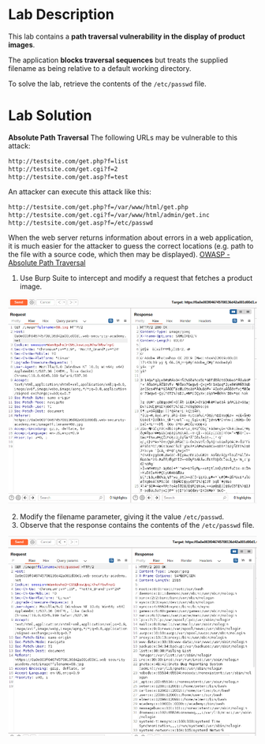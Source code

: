 # Lab Description

This lab contains a **path traversal vulnerability in the display of product images**.

The application **blocks traversal sequences** but treats the supplied filename as being relative to a default working directory.

To solve the lab, retrieve the contents of the `/etc/passwd` file.

# Lab Solution

**Absolute Path Traversal**
The following URLs may be vulnerable to this attack:
```
http://testsite.com/get.php?f=list
http://testsite.com/get.cgi?f=2
http://testsite.com/get.asp?f=test
```
An attacker can execute this attack like this:

```
http://testsite.com/get.php?f=/var/www/html/get.php
http://testsite.com/get.cgi?f=/var/www/html/admin/get.inc
http://testsite.com/get.asp?f=/etc/passwd
```
When the web server returns information about errors in a web application, it is much easier for the attacker to guess the correct locations (e.g. path to the file with a source code, which then may be displayed). [OWASP - Absolute Path Traversal](https://owasp.org/www-community/attacks/Path_Traversal#:~:text=Absolute%20Path%20Traversal&text=When%20the%20web%20server%20returns,which%20then%20may%20be%20displayed)

1. Use Burp Suite to intercept and modify a request that fetches a product image.

![request-for-ptoduct-image](Assets/random-image.png)

2. Modify the filename parameter, giving it the value `/etc/passwd`.
3. Observe that the response contains the contents of the `/etc/passwd` file.

![etc-passwd](Assets/etc-passwd.png)
